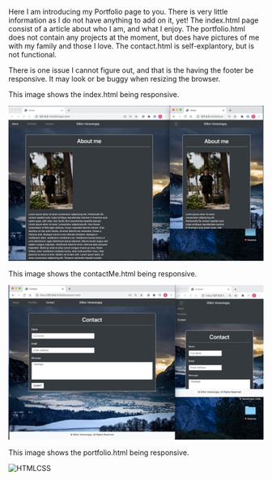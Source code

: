 Here I am introducing my Portfolio page to you. There is very little information as I do not have anything to add on it, yet! The index.html page consist of a article about who I am, and what I enjoy. The portfolio.html does not contain any projects at the moment, but does have pictures of me with my family and those I love. The contact.html is self-explantory, but is not functional. 

There is one issue I cannot figure out, and that is the having the footer be responsive. It may look or be buggy when resizing the browser. 



This image shows the index.html being responsive.

![HTMLCSS](CSS/images/aboutMe.png)


This image shows the contactMe.html being responsive.

![HTMLCSS](CSS/images/contactPage.png)


This image shows the portfolio.html being responsive.

![HTMLCSS](CSS/images/portfolio.png)
